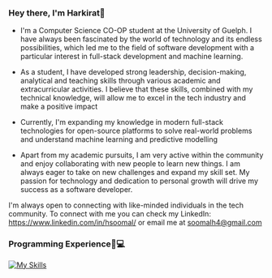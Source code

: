 ### Hey there, I'm Harkirat👋

- I'm a Computer Science CO-OP student at the University of Guelph. I have always been fascinated by the world of technology and its endless possibilities, which led me to the field of software development with a particular interest in full-stack development and machine learning.

- As a student, I have developed strong leadership, decision-making, analytical and teaching skills through various academic and extracurricular activities. I believe that these skills, combined with my technical knowledge, will allow me to excel in the tech industry and make a positive impact

- Currently, I'm expanding my knowledge in modern full-stack technologies for open-source platforms to solve real-world problems and understand machine learning and predictive modelling

- Apart from my academic pursuits, I am very active within the community and enjoy collaborating with new people to learn new things. I am always eager to take on new challenges and expand my skill set. My passion for technology and dedication to personal growth will drive my success as a software developer.

I'm always open to connecting with like-minded individuals in the tech community. To connect with me you can check my LinkedIn: https://www.linkedin.com/in/hsoomal/ or email me at soomalh4@gmail.com


### Programming Experience🧠💻

[![My Skills](https://skillicons.dev/icons?i=c,java,python,js,html,css,react,wasm,lua,linux,spring,django,mysql,next,typescript,node,figma)](https://skillicons.dev)





<!--
**Harkirat78/Harkirat78** is a ✨ _special_ ✨ repository because its `README.md` (this file) appears on your GitHub profile.

Here are some ideas to get you started:

- 🔭 I’m currently working on ...
- 🌱 I’m currently learning ...
- 👯 I’m looking to collaborate on ...
- 🤔 I’m looking for help with ...
- 💬 Ask me about ...
- 📫 How to reach me: ...
- 😄 Pronouns: ...
- ⚡ Fun fact: ...
-->
